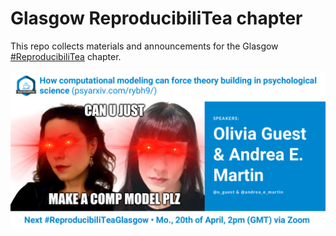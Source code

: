 # Glasgow ReproducibiliTea chapter
This repo collects materials and announcements for the Glasgow [#ReproducibiliTea](https://reproducibilitea.org/) chapter.  

![Glasgow Repro](https://github.com/annahensch/Glasgow-ReproducibiliTea/blob/master/Andrea%20E.%20Martin%20%26%20Olivia%20Guest(2).png)
